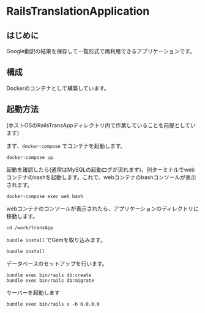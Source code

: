 # RailsTranslationApplication

## はじめに

Google翻訳の結果を保存して一覧形式で再利用できるアプリケーションです。

## 構成

Dockerのコンテナとして構築しています。

## 起動方法

(ホストOSのRailsTransAppディレクトリ内で作業していることを前提としています)

まず、`docker-compose` でコンテナを起動します。

```
docker-compose up
```

起動を確認したら(通常はMySQLの起動ログが流れます)、別ターミナルでwebコンテナのbashを起動します。これで、webコンテナのbashコンソールが表示されます。

```
docker-compose exec web bash
```

webコンテナのコンソールが表示されたら、アプリケーションのディレクトリに移動します。

```
cd /work/transApp
```

`bundle install` でGemを取り込みます。

```
bundle install
```

データベースのセットアップを行います。

```
bundle exec bin/rails db:create
bundle exec bin/rails db:migrate
```

サーバーを起動します

```
bundle exec bin/rails s -b 0.0.0.0
```
